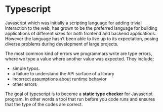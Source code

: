 # Typescript
Javascript which was initially a scripting language for adding trivial interaction to the web, has grown to be the preferred language for building applications of different sizes for both frontend and backend applications. However the language hasn’t been able to live up to its expectation, posing diverse problems during development of large projects.

The most common kind of errors we programmars write are type errors, where we type a value where another value was expected. They include;
* simple typos.
* a failure to understand the API surface of a library
* incorrect assumptions about runtime behavior
* other errors

The goal of typescript is to become a **static type checker** for Javascript program. In other words a tool that run before you code runs and ensures that the type of the codes are correct.
